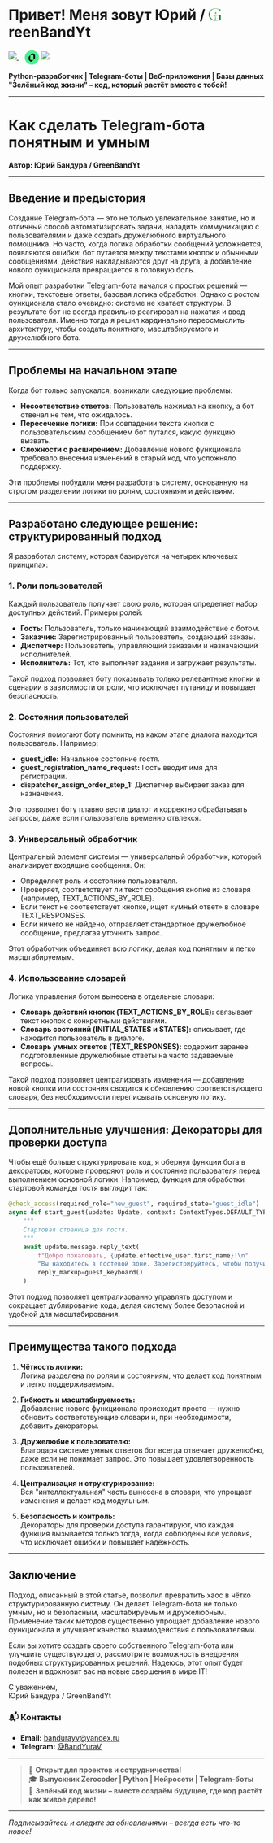 # **Привет! Меня зовут Юрий** / <img src="https://raw.githubusercontent.com/GreenBandYt/GreenBandYt/main/assets/images/b_logo_g.png" width="25" alt="G" style="vertical-align: -2px;">reenBandYt

<p>
  <a href="https://github.com/GreenBandYt" target="_blank" rel="noopener noreferrer">
    <img src="https://img.shields.io/badge/GreenBandYt-Зелёный_код_жизни-32CD32?style=for-the-badge&logo=leaflet&logoColor=white">
  </a>
  &nbsp;&nbsp;
  <img src="https://raw.githubusercontent.com/GreenBandYt/GreenBandYt/main/assets/logos/zerocoder.png" width="28" height="28" alt="Zerocoder" style="vertical-align: middle; border-radius: 50%;">
  <a href="https://github.com/GreenBandYt/Zerocoder/blob/main/README.md" target="_blank" rel="noopener noreferrer">
    <img src="https://img.shields.io/badge/Zerocoder-Выпускник-%239B59B6?style=for-the-badge">
  </a>
</p>

**Python-разработчик | Telegram-боты | Веб-приложения | Базы данных**  
**"Зелёный код жизни" – код, который растёт вместе с тобой!**

---

# Как сделать Telegram-бота понятным и умным  
**Автор: Юрий Бандура / GreenBandYt**

---

## Введение и предыстория

Создание Telegram-бота — это не только увлекательное занятие, но и отличный способ автоматизировать задачи, наладить коммуникацию с пользователями и даже создать дружелюбного виртуального помощника. Но часто, когда логика обработки сообщений усложняется, появляются ошибки: бот путается между текстами кнопок и обычными сообщениями, действия накладываются друг на друга, а добавление нового функционала превращается в головную боль. 

Мой опыт разработки Telegram-бота начался с простых решений — кнопки, текстовые ответы, базовая логика обработки. Однако с ростом функционала стало очевидно: системе не хватает структуры. В результате бот не всегда правильно реагировал на нажатия и ввод пользователя. Именно тогда я решил кардинально переосмыслить архитектуру, чтобы создать понятного, масштабируемого и дружелюбного бота.

---

## Проблемы на начальном этапе

Когда бот только запускался, возникали следующие проблемы:
- **Несоответствие ответов:** Пользователь нажимал на кнопку, а бот отвечал не тем, что ожидалось.
- **Пересечение логики:** При совпадении текста кнопки с пользовательским сообщением бот путался, какую функцию вызвать.
- **Сложности с расширением:** Добавление нового функционала требовало внесения изменений в старый код, что усложняло поддержку.

Эти проблемы побудили меня разработать систему, основанную на строгом разделении логики по ролям, состояниям и действиям.

---

## Разработано следующее решение: структурированный подход

Я разработал систему, которая базируется на четырех ключевых принципах:

### 1. Роли пользователей

Каждый пользователь получает свою роль, которая определяет набор доступных действий. Примеры ролей:
- **Гость:** Пользователь, только начинающий взаимодействие с ботом.
- **Заказчик:** Зарегистрированный пользователь, создающий заказы.
- **Диспетчер:** Пользователь, управляющий заказами и назначающий исполнителей.
- **Исполнитель:** Тот, кто выполняет задания и загружает результаты.

Такой подход позволяет боту показывать только релевантные кнопки и сценарии в зависимости от роли, что исключает путаницу и повышает безопасность.

### 2. Состояния пользователей

Состояния помогают боту помнить, на каком этапе диалога находится пользователь. Например:
- **guest_idle:** Начальное состояние гостя.
- **guest_registration_name_request:** Гость вводит имя для регистрации.
- **dispatcher_assign_order_step_1:** Диспетчер выбирает заказ для назначения.

Это позволяет боту плавно вести диалог и корректно обрабатывать запросы, даже если пользователь временно отвлекся.

### 3. Универсальный обработчик

Центральный элемент системы — универсальный обработчик, который анализирует входящие сообщения. Он:
- Определяет роль и состояние пользователя.
- Проверяет, соответствует ли текст сообщения кнопке из словаря (например, TEXT_ACTIONS_BY_ROLE).
- Если текст не соответствует кнопке, ищет «умный ответ» в словаре TEXT_RESPONSES.
- Если ничего не найдено, отправляет стандартное дружелюбное сообщение, предлагая уточнить запрос.

Этот обработчик объединяет всю логику, делая код понятным и легко масштабируемым.

### 4. Использование словарей

Логика управления ботом вынесена в отдельные словари:
- **Словарь действий кнопок (TEXT_ACTIONS_BY_ROLE):** связывает текст кнопок с конкретными действиями.
- **Словарь состояний (INITIAL_STATES и STATES):** описывает, где находится пользователь в диалоге.
- **Словарь умных ответов (TEXT_RESPONSES):** содержит заранее подготовленные дружелюбные ответы на часто задаваемые вопросы.

Такой подход позволяет централизовать изменения — добавление новой кнопки или состояния сводится к обновлению соответствующего словаря, без необходимости переписывать основную логику.

---

## Дополнительные улучшения: Декораторы для проверки доступа

Чтобы ещё больше структурировать код, я обернул функции бота в декораторы, которые проверяют роль и состояние пользователя перед выполнением основной логики. Например, функция для обработки стартовой команды гостя выглядит так:

```python
@check_access(required_role="new_guest", required_state="guest_idle")
async def start_guest(update: Update, context: ContextTypes.DEFAULT_TYPE):
    """
    Стартовая страница для гостя.
    """
    await update.message.reply_text(
        f"Добро пожаловать, {update.effective_user.first_name}!\n"
        "Вы находитесь в гостевой зоне. Зарегистрируйтесь, чтобы получить доступ к функционалу.",
        reply_markup=guest_keyboard()
    )
```

Этот подход позволяет централизованно управлять доступом и сокращает дублирование кода, делая систему более безопасной и удобной для масштабирования.

---

## Преимущества такого подхода

1. **Чёткость логики:**  
   Логика разделена по ролям и состояниям, что делает код понятным и легко поддерживаемым.

2. **Гибкость и масштабируемость:**  
   Добавление нового функционала происходит просто — нужно обновить соответствующие словари и, при необходимости, добавить декораторы.

3. **Дружелюбие к пользователю:**  
   Благодаря системе умных ответов бот всегда отвечает дружелюбно, даже если не понимает запрос. Это повышает удовлетворенность пользователей.

4. **Централизация и структурирование:**  
   Вся "интеллектуальная" часть вынесена в словари, что упрощает изменения и делает код модульным.

5. **Безопасность и контроль:**  
   Декораторы для проверки доступа гарантируют, что каждая функция вызывается только тогда, когда соблюдены все условия, что исключает ошибки и повышает надёжность.

---

## Заключение

Подход, описанный в этой статье, позволил превратить хаос в чётко структурированную систему. Он делает Telegram-бота не только умным, но и безопасным, масштабируемым и дружелюбным. Применение таких методов существенно упрощает добавление нового функционала и улучшает качество взаимодействия с пользователями.

Если вы хотите создать своего собственного Telegram-бота или улучшить существующего, рассмотрите возможность внедрения подобных структурированных решений. Надеюсь, этот опыт будет полезен и вдохновит вас на новые свершения в мире IT!

С уважением,  
Юрий Бандура / GreenBandYt  


### 📬 Контакты

- **Email:** [bandurayv@yandex.ru](mailto:bandurayv@yandex.ru)
- **Telegram:** [@BandYuraV](https://t.me/BandYuraV)


---

> 🚀 **Открыт для проектов и сотрудничества!**  
> 🎓 **Выпускник Zerocoder | Python | Нейросети | Telegram-боты**  
> 🌱 **Зелёный код жизни – вместе создаём будущее, где код растёт как живое дерево!**

---

*Подписывайтесь и следите за обновлениями – всегда есть что-то новое!*

